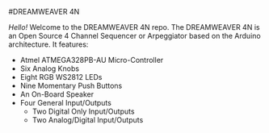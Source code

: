 #DREAMWEAVER 4N

*Hello!*  Welcome to the DREAMWEAVER 4N repo.  The DREAMWEAVER 4N is an Open Source 4 Channel Sequencer or Arpeggiator based on the Arduino architecture.
It features:
* Atmel ATMEGA328PB-AU Micro-Controller
* Six Analog Knobs
* Eight RGB WS2812 LEDs
* Nine Momentary Push Buttons
* An On-Board Speaker
* Four General Input/Outputs
	* Two Digital Only Input/Outputs
	* Two Analog/Digital Input/Outputs


